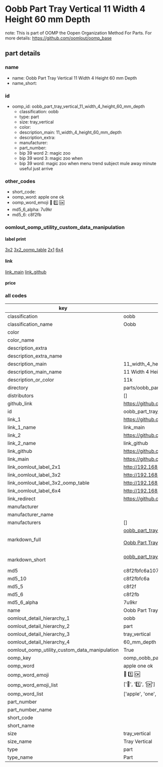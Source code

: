 # Oobb Part Tray Vertical 11 Width 4 Height 60 mm Depth  

note: This is part of OOMP the Oopen Organization Method For Parts. For more details: https://github.com/oomlout/oomp_base

##  part details
  







### name
* name: Oobb Part Tray Vertical 11 Width 4 Height 60 mm Depth
* name_short: 
### id
* oomp_id: oobb_part_tray_vertical_11_width_4_height_60_mm_depth
  * classification: oobb
  * type: part
  * size: tray_vertical
  * color: 
  * description_main: 11_width_4_height_60_mm_depth
  * description_extra: 
  * manufacturer: 
  * part_number: 
  * bip 39 word 2: magic zoo
  * bip 39 word 3: magic zoo when
  * bip 39 word: magic zoo when menu trend subject mule away minute useful just arrive

### other_codes
* short_code: 
* oomp_word: apple one ok
* oomp_word_emoji :apple: :one: :ok:
* md5_6_alpha: 7u9kr
* md5_6: c8f2fb






### oomlout_oomp_utility_custom_data_manipulation
#### label print
[3x2](http://192.168.1.245:1112/?label=oomp%207u9kr)
[3x2_oomp_table](http://192.168.1.108:1112/?label=oomp%207u9kr)
[2x1](http://192.168.1.242:1112/?label=oomp%207u9kr)
[6x4](http://192.168.1.55:1112/?label=oomp%207u9kr)    

#### link

[link_main](https://github.com/oomlout/oomlout_oomp_version_1_messy/tree/main/parts/oobb_part_tray_vertical_11_width_4_height_60_mm_depth) [link_github](https://github.com/oomlout/oomlout_oomp_version_1_messy/tree/main/parts/oobb_part_tray_vertical_11_width_4_height_60_mm_depth)                             

#### price







### all codes 
| key | value |  
| --- | --- |  
| classification | oobb |  
| classification_name | Oobb |  
| color |  |  
| color_name |  |  
| description_extra |  |  
| description_extra_name |  |  
| description_main | 11_width_4_height_60_mm_depth |  
| description_main_name | 11 Width 4 Height 60 mm Depth |  
| description_or_color | 11k |  
| directory | parts/oobb_part_tray_vertical_11_width_4_height_60_mm_depth |  
| distributors | [] |  
| github_link | https://github.com/oomlout/oomlout_oomp_part_src/tree/main/parts/oobb_part_tray_vertical_11_width_4_height_60_mm_depth |  
| id | oobb_part_tray_vertical_11_width_4_height_60_mm_depth |  
| link_1 | https://github.com/oomlout/oomlout_oomp_version_1_messy/tree/main/parts/oobb_part_tray_vertical_11_width_4_height_60_mm_depth |  
| link_1_name | link_main |  
| link_2 | https://github.com/oomlout/oomlout_oomp_version_1_messy/tree/main/parts/oobb_part_tray_vertical_11_width_4_height_60_mm_depth |  
| link_2_name | link_github |  
| link_github | https://github.com/oomlout/oomlout_oomp_version_1_messy/tree/main/parts/oobb_part_tray_vertical_11_width_4_height_60_mm_depth |  
| link_main | https://github.com/oomlout/oomlout_oomp_version_1_messy/tree/main/parts/oobb_part_tray_vertical_11_width_4_height_60_mm_depth |  
| link_oomlout_label_2x1 | http://192.168.1.242:1112/?label=oomp%207u9kr |  
| link_oomlout_label_3x2 | http://192.168.1.245:1112/?label=oomp%207u9kr |  
| link_oomlout_label_3x2_oomp_table | http://192.168.1.108:1112/?label=oomp%207u9kr |  
| link_oomlout_label_6x4 | http://192.168.1.55:1112/?label=oomp%207u9kr |  
| link_redirect | https://github.com/oomlout/oomlout_oomp_version_1_messy/tree/main/parts/oobb_part_tray_vertical_11_width_4_height_60_mm_depth |  
| manufacturer |  |  
| manufacturer_name |  |  
| manufacturers | [] |  
| markdown_full | [oobb_part_tray_vertical_11_width_4_height_60_mm_depth](none)<br>[](none)<br>[Oobb Part Tray Vertical 11 Width 4 Height 60 Mm Depth](none)<br><br> |  
| markdown_short | [oobb_part_tray_vertical_11_width_4_height_60_mm_depth](none)<br><br> |  
| md5 | c8f2fbfc6a10722b5ff408b3f47ffc2e |  
| md5_10 | c8f2fbfc6a |  
| md5_5 | c8f2f |  
| md5_6 | c8f2fb |  
| md5_6_alpha | 7u9kr |  
| name | Oobb Part Tray Vertical 11 Width 4 Height 60 mm Depth |  
| oomlout_detail_hierarchy_1 | oobb |  
| oomlout_detail_hierarchy_2 | part |  
| oomlout_detail_hierarchy_3 | tray_vertical |  
| oomlout_detail_hierarchy_4 | 60_mm_depth |  
| oomlout_oomp_utility_custom_data_manipulation | True |  
| oomp_key | oomp_oobb_part_tray_vertical_11_width_4_height_60_mm_depth |  
| oomp_word | apple one ok |  
| oomp_word_emoji | :apple: :one: :ok: |  
| oomp_word_emoji_list | [':apple:', ':one:', ':ok:'] |  
| oomp_word_list | ['apple', 'one', 'ok'] |  
| part_number |  |  
| part_number_name |  |  
| short_code |  |  
| short_name |  |  
| size | tray_vertical |  
| size_name | Tray Vertical |  
| type | part |  
| type_name | Part |  
